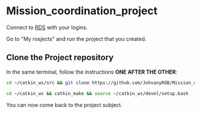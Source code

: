 # Mission_coordination_project

Connect to [RDS](https://app.theconstructsim.com/#/) with your logins.

Go to "My rosjects" and run the project that you created.

## Clone the Project repository
In the same terminal, follow the instructions **ONE AFTER THE OTHER**:

```bash
cd ~/catkin_ws/src && git clone https://github.com/JohvanyROB/Mission_coordination_project.git

cd ~/catkin_ws && catkin_make && source ~/catkin_ws/devel/setup.bash
```

You can now come back to the project subject.
